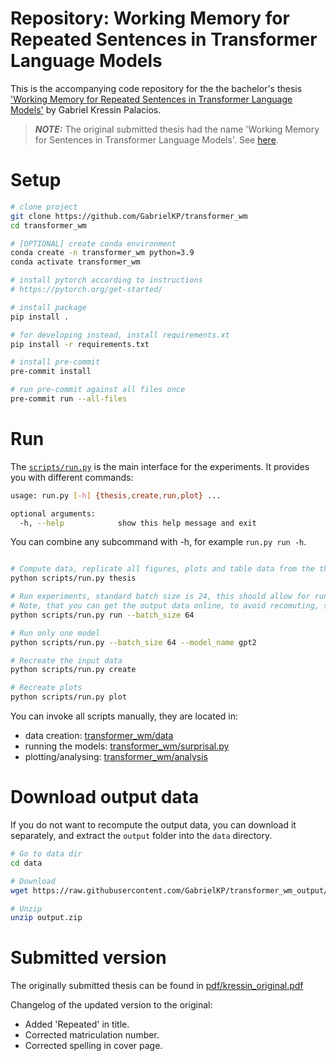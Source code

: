 # Repository: Working Memory for Repeated Sentences in Transformer Language Models

This is the accompanying code repository for the the bachelor's thesis ['Working Memory for Repeated Sentences in Transformer Language Models'](pdf/kressin-2022-working_memory_for_repeated_sentences_in_transformer_language_models.pdf) by Gabriel Kressin Palacios.

> **_NOTE:_** The original submitted thesis had the name 'Working Memory for Sentences in Transformer Language Models'. See [here](README.md#submitted-version).

# Setup

```bash
# clone project
git clone https://github.com/GabrielKP/transformer_wm
cd transformer_wm

# [OPTIONAL] create conda environment
conda create -n transformer_wm python=3.9
conda activate transformer_wm

# install pytorch according to instructions
# https://pytorch.org/get-started/

# install package
pip install .

# for developing instead, install requirements.xt
pip install -r requirements.txt

# install pre-commit
pre-commit install

# run pre-commit against all files once
pre-commit run --all-files
```

# Run

The [`scripts/run.py`](scripts/run.py) is the main interface for the experiments. It provides you with different commands:
```bash
usage: run.py [-h] {thesis,create,run,plot} ...

optional arguments:
  -h, --help            show this help message and exit
```
You can combine any subcommand with -h, for example `run.py run -h`.

```bash

# Compute data, replicate all figures, plots and table data from the thesis
python scripts/run.py thesis

# Run experiments, standard batch size is 24, this should allow for running gpt-neo-1.6 on a RTX 3080. Adjust properly for your machine.
# Note, that you can get the output data online, to avoid recomuting, see section below
python scripts/run.py run --batch_size 64

# Run only one model
python scripts/run.py --batch_size 64 --model_name gpt2

# Recreate the input data
python scripts/run.py create

# Recreate plots
python scripts/run.py plot
```

You can invoke all scripts manually, they are located in:
* data creation: [transformer_wm/data](transformer_wm/data)
* running the models: [transformer_wm/surprisal.py](transformer_wm/surprisal.py)
* plotting/analysing: [transformer_wm/analysis](transformer_wm/analysis)

# Download output data

If you do not want to recompute the output data, you can download it separately, and extract the `output` folder into the `data` directory.

```bash
# Go to data dir
cd data

# Download
wget https://raw.githubusercontent.com/GabrielKP/transformer_wm_output/main/output.zip

# Unzip
unzip output.zip
```

# Submitted version

The originally submitted thesis can be found in [pdf/kressin_original.pdf](pdf/kressin_original.pdf)

Changelog of the updated version to the original:
* Added 'Repeated' in title.
* Corrected matriculation number.
* Corrected spelling in cover page.
